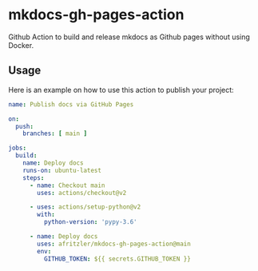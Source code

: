 # mkdocs-gh-pages-action

Github Action to build and release mkdocs as Github pages without using Docker.

## Usage

Here is an example on how to use this action to publish your project:

```yaml
name: Publish docs via GitHub Pages

on:
  push:
    branches: [ main ]

jobs:
  build:
    name: Deploy docs
    runs-on: ubuntu-latest
    steps:
      - name: Checkout main
        uses: actions/checkout@v2

      - uses: actions/setup-python@v2
        with:
          python-version: 'pypy-3.6'

      - name: Deploy docs
        uses: afritzler/mkdocs-gh-pages-action@main
        env:
          GITHUB_TOKEN: ${{ secrets.GITHUB_TOKEN }}
```
